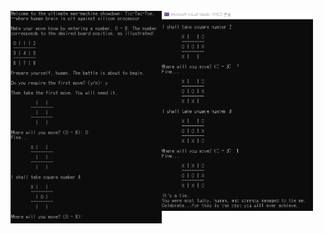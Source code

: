 <img src="https://github.com/kgyeongseong/Tic-Tac-Toe/blob/main/tic-tac-toe_1.png" align="left" width="48%">
<img src="https://github.com/kgyeongseong/Tic-Tac-Toe/blob/main/tic-tac-toe_2.png" width="48%">
